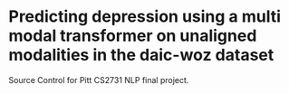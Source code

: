# Predicting depression using a multi modal transformer on unaligned modalities in the daic-woz dataset
Source Control for Pitt CS2731 NLP final project.
